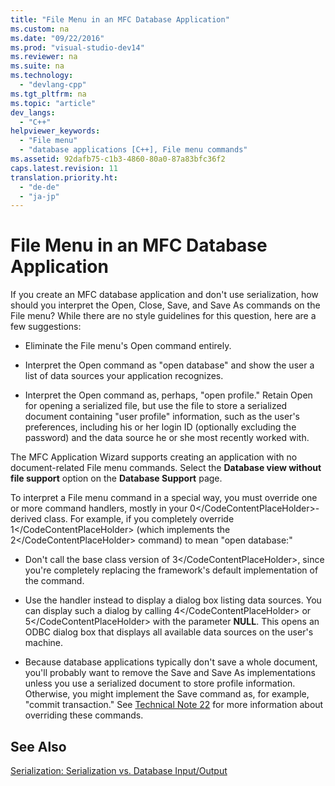 ```yaml
---
title: "File Menu in an MFC Database Application"
ms.custom: na
ms.date: "09/22/2016"
ms.prod: "visual-studio-dev14"
ms.reviewer: na
ms.suite: na
ms.technology: 
  - "devlang-cpp"
ms.tgt_pltfrm: na
ms.topic: "article"
dev_langs: 
  - "C++"
helpviewer_keywords: 
  - "File menu"
  - "database applications [C++], File menu commands"
ms.assetid: 92dafb75-c1b3-4860-80a0-87a83bfc36f2
caps.latest.revision: 11
translation.priority.ht: 
  - "de-de"
  - "ja-jp"
---
```

# File Menu in an MFC Database Application
If you create an MFC database application and don't use serialization, how should you interpret the Open, Close, Save, and Save As commands on the File menu? While there are no style guidelines for this question, here are a few suggestions:  
  
-   Eliminate the File menu's Open command entirely.  
  
-   Interpret the Open command as "open database" and show the user a list of data sources your application recognizes.  
  
-   Interpret the Open command as, perhaps, "open profile." Retain Open for opening a serialized file, but use the file to store a serialized document containing "user profile" information, such as the user's preferences, including his or her login ID (optionally excluding the password) and the data source he or she most recently worked with.  
  
 The MFC Application Wizard supports creating an application with no document-related File menu commands. Select the **Database view without file support** option on the **Database Support** page.  
  
 To interpret a File menu command in a special way, you must override one or more command handlers, mostly in your <CodeContentPlaceHolder>0\</CodeContentPlaceHolder>-derived class. For example, if you completely override <CodeContentPlaceHolder>1\</CodeContentPlaceHolder> (which implements the <CodeContentPlaceHolder>2\</CodeContentPlaceHolder> command) to mean "open database:"  
  
-   Don't call the base class version of <CodeContentPlaceHolder>3\</CodeContentPlaceHolder>, since you're completely replacing the framework's default implementation of the command.  
  
-   Use the handler instead to display a dialog box listing data sources. You can display such a dialog by calling <CodeContentPlaceHolder>4\</CodeContentPlaceHolder> or <CodeContentPlaceHolder>5\</CodeContentPlaceHolder> with the parameter **NULL**. This opens an ODBC dialog box that displays all available data sources on the user's machine.  
  
-   Because database applications typically don't save a whole document, you'll probably want to remove the Save and Save As implementations unless you use a serialized document to store profile information. Otherwise, you might implement the Save command as, for example, "commit transaction." See [Technical Note 22](../vs140/tn022--standard-commands-implementation.md) for more information about overriding these commands.  
  
## See Also  
 [Serialization: Serialization vs. Database Input/Output](../vs140/serialization--serialization-vs.-database-input-output.md)